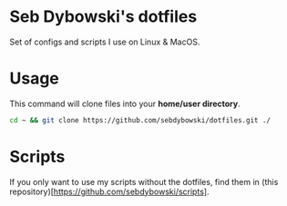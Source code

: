 # Seb Dybowski's dotfiles
Set of configs and scripts I use on Linux & MacOS.

# Usage
This command will clone files into your **home/user directory**.
```bash
cd ~ && git clone https://github.com/sebdybowski/dotfiles.git ./
```

# Scripts
If you only want to use my scripts without the dotfiles, find them in (this repository)[https://github.com/sebdybowski/scripts].

